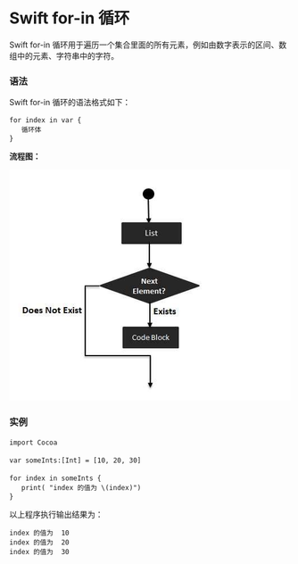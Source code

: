 # Swift for-in 循环

Swift for-in 循环用于遍历一个集合里面的所有元素，例如由数字表示的区间、数组中的元素、字符串中的字符。

### 语法

Swift for-in 循环的语法格式如下：

```
for index in var {
   循环体
}
```

**流程图：**

![](../img/forin_loop.jpg)

### 实例

```
import Cocoa

var someInts:[Int] = [10, 20, 30]

for index in someInts {
   print( "index 的值为 \(index)")
}
```

以上程序执行输出结果为：

```
index 的值为  10 
index 的值为  20 
index 的值为  30
```

